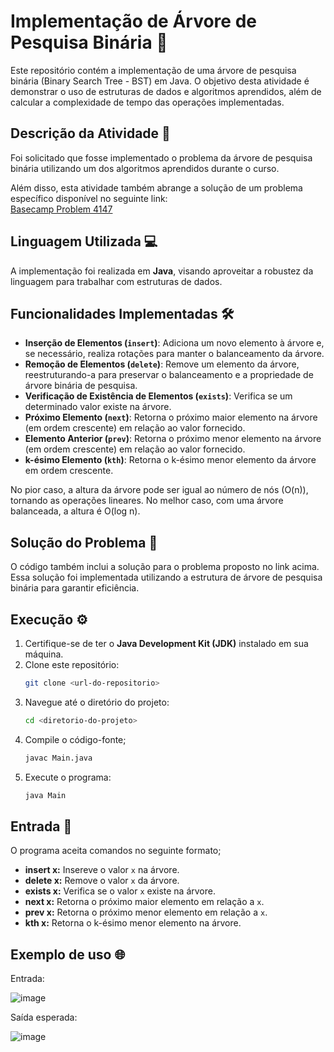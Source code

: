 # Implementação de Árvore de Pesquisa Binária 🌲

Este repositório contém a implementação de uma árvore de pesquisa binária (Binary Search Tree - BST) em Java. O objetivo desta atividade é demonstrar o uso de estruturas de dados e algoritmos aprendidos, além de calcular a complexidade de tempo das operações implementadas.  

## Descrição da Atividade 📝

Foi solicitado que fosse implementado o problema da árvore de pesquisa binária utilizando um dos algoritmos aprendidos durante o curso. 

Além disso, esta atividade também abrange a solução de um problema específico disponível no seguinte link:  
[Basecamp Problem 4147](https://basecamp.eolymp.com/en/problems/4147)  

## Linguagem Utilizada 💻

A implementação foi realizada em **Java**, visando aproveitar a robustez da linguagem para trabalhar com estruturas de dados.  

## Funcionalidades Implementadas 🛠️

- **Inserção de Elementos (`insert`)**: Adiciona um novo elemento à árvore e, se necessário, realiza rotações para manter o balanceamento da árvore.
- **Remoção de Elementos (`delete`)**: Remove um elemento da árvore, reestruturando-a para preservar o balanceamento e a propriedade de árvore binária de pesquisa.
- **Verificação de Existência de Elementos (`exists`)**: Verifica se um determinado valor existe na árvore.
- **Próximo Elemento (`next`)**: Retorna o próximo maior elemento na árvore (em ordem crescente) em relação ao valor fornecido.
- **Elemento Anterior (`prev`)**: Retorna o próximo menor elemento na árvore (em ordem crescente) em relação ao valor fornecido.
- **k-ésimo Elemento (`kth`)**: Retorna o k-ésimo menor elemento da árvore em ordem crescente.

No pior caso, a altura da árvore pode ser igual ao número de nós (O(n)), tornando as operações lineares. No melhor caso, com uma árvore balanceada, a altura é O(log n).  

## Solução do Problema 🧠

O código também inclui a solução para o problema proposto no link acima. Essa solução foi implementada utilizando a estrutura de árvore de pesquisa binária para garantir eficiência.  

## Execução ⚙️

1. Certifique-se de ter o **Java Development Kit (JDK)** instalado em sua máquina.  
2. Clone este repositório:  
   ```bash
   git clone <url-do-repositorio>
   ```
3. Navegue até o diretório do projeto:
    ```bash
    cd <diretorio-do-projeto>
    ```
4. Compile o código-fonte;
    ```bash
    javac Main.java
    ```
5. Execute o programa:
   ```bash
   java Main
   ```
## Entrada 🚪

O programa aceita comandos no seguinte formato;
- **insert x:** Insereve o valor `x` na árvore.
- **delete x:** Remove o valor `x` da árvore.
- **exists x:** Verifica se o valor `x` existe na árvore.
- **next x:** Retorna o próximo maior elemento em relação a `x`.
- **prev x:** Retorna o próximo menor elemento em relação a `x`.
- **kth x:** Retorna o k-ésimo menor elemento na árvore.

## Exemplo de uso 🌐

Entrada:

![image](https://github.com/user-attachments/assets/39ce4911-fdf6-47dc-8c0e-dc60d85c20a1)

Saída esperada:

![image](https://github.com/user-attachments/assets/490dad81-8dcf-48dd-aabb-4403fdd876e4)


